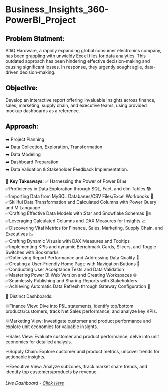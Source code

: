 # Business_Insights_360-PowerBI_Project

## 𝐏𝐫𝐨𝐛𝐥𝐞𝐦 𝐒𝐭𝐚𝐭𝐦𝐞𝐧𝐭:
AtliQ Hardware, a rapidly expanding global consumer electronics company, has been grappling with unwieldy Excel files for data analytics. This outdated approach has been hindering effective decision-making and causing significant losses. In response, they urgently sought agile, data-driven decision-making.

## 𝐎𝐛𝐣𝐞𝐜𝐭𝐢𝐯𝐞:
Develop an interactive report offering invaluable insights across finance, sales, marketing, supply chain, and executive teams, using provided mockup dashboards as a reference.

## 𝐀𝐩𝐩𝐫𝐨𝐚𝐜𝐡:
➡️ Project Planning    
➡️ Data Collection, Exploration, Transformation   
➡️ Data Modeling    
➡️ Dashboard Preparation  
➡️ Data Validation & Stakeholder Feedback Implementation.  

🔑 𝐊𝐞𝐲 𝐓𝐚𝐤𝐞𝐚𝐰𝐚𝐲𝐬:
✅ Harnessing the Power of Power BI 📊  
✅Proficiency in Data Exploration through SQL, Fact, and dim Tables 📚  
✅Importing Data from MySQL Databases/CSV Files/Excel Workbooks 📂  
✅Skillful Data Transformation and Calculated Columns with Power Query and M Language  
✅Crafting Effective Data Models with Star and Snowflake Schemas 🌟❄️  
✅Leveraging Calculated Columns and DAX Measures for Insights 📈  
✅Discovering Vital Metrics for Finance, Sales, Marketing, Supply Chain, and Executives 📉  
✅Crafting Dynamic Visuals with DAX Measures and Tooltips  
✅Implementing KPIs and dynamic Benchmark Cards, Slicers, and Toggle Switches with Bookmarks  
✅Optimizing Report Performance and Addressing Data Quality 🚀  
✅Creating a User-Friendly Home Page with Navigation Buttons 🔗  
✅Conducting User Acceptance Tests and Data Validation  
✅Mastering Power BI Web Version and Creating Workspaces 🌐  
✅Seamlessly Publishing and Sharing Reports with Stakeholders  
✅Achieving Automatic Data Refresh through Gateway Configuration 🔄  


💼 Distinct Dashboards: 
 
♾️Finance View: Dive into P&L statements, identify top/bottom products/customers, track Net Sales performance, and analyze key KPIs. 
 
♾️Marketing View: Investigate customer and product performance and explore unit economics for valuable insights. 
 
♾️Sales View: Evaluate customer and product performance, delve into unit economics for detailed analysis. 
 
♾️Supply Chain: Explore customer and product metrics, uncover trends for actionable insights. 
 
♾️Executive View: Analyze subzones, track market share trends, and identify top customers/products by revenue. 

###### Live Dashboard - [Click Here](https://app.powerbi.com/view?r=eyJrIjoiYzZhYWJhZjctOTI4Yy00OTlhLWEzZTgtMTE2MzQwY2Y0NjVmIiwidCI6ImM2ZTU0OWIzLTVmNDUtNDAzMi1hYWU5LWQ0MjQ0ZGM1YjJjNCJ9)
